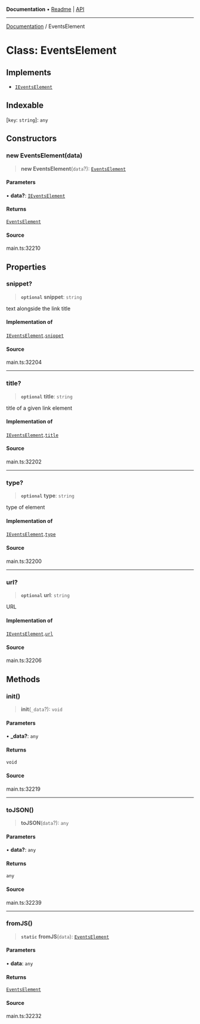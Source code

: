 **Documentation** • [Readme](../README.md) \| [API](../globals.md)

***

[Documentation](../README.md) / EventsElement

# Class: EventsElement

## Implements

- [`IEventsElement`](../interfaces/IEventsElement.md)

## Indexable

 \[`key`: `string`\]: `any`

## Constructors

### new EventsElement(data)

> **new EventsElement**(`data`?): [`EventsElement`](EventsElement.md)

#### Parameters

• **data?**: [`IEventsElement`](../interfaces/IEventsElement.md)

#### Returns

[`EventsElement`](EventsElement.md)

#### Source

main.ts:32210

## Properties

### snippet?

> **`optional`** **snippet**: `string`

text alongside the link title

#### Implementation of

[`IEventsElement`](../interfaces/IEventsElement.md).[`snippet`](../interfaces/IEventsElement.md#snippet)

#### Source

main.ts:32204

***

### title?

> **`optional`** **title**: `string`

title of a given link element

#### Implementation of

[`IEventsElement`](../interfaces/IEventsElement.md).[`title`](../interfaces/IEventsElement.md#title)

#### Source

main.ts:32202

***

### type?

> **`optional`** **type**: `string`

type of element

#### Implementation of

[`IEventsElement`](../interfaces/IEventsElement.md).[`type`](../interfaces/IEventsElement.md#type)

#### Source

main.ts:32200

***

### url?

> **`optional`** **url**: `string`

URL

#### Implementation of

[`IEventsElement`](../interfaces/IEventsElement.md).[`url`](../interfaces/IEventsElement.md#url)

#### Source

main.ts:32206

## Methods

### init()

> **init**(`_data`?): `void`

#### Parameters

• **\_data?**: `any`

#### Returns

`void`

#### Source

main.ts:32219

***

### toJSON()

> **toJSON**(`data`?): `any`

#### Parameters

• **data?**: `any`

#### Returns

`any`

#### Source

main.ts:32239

***

### fromJS()

> **`static`** **fromJS**(`data`): [`EventsElement`](EventsElement.md)

#### Parameters

• **data**: `any`

#### Returns

[`EventsElement`](EventsElement.md)

#### Source

main.ts:32232
